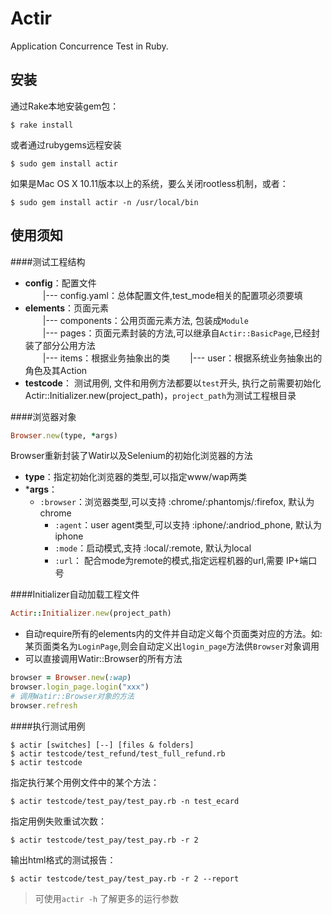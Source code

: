 # Actir

Application Concurrence Test in Ruby.

## 安装

通过Rake本地安装gem包：

    $ rake install

或者通过rubygems远程安装

    $ sudo gem install actir
    
如果是Mac OS X 10.11版本以上的系统，要么关闭rootless机制，或者：

    $ sudo gem install actir -n /usr/local/bin
    

## 使用须知

####测试工程结构
  - **config**：配置文件  
  &emsp;&emsp;|--- config.yaml：总体配置文件,test_mode相关的配置项必须要填  
  - **elements**：页面元素  
  &emsp;&emsp;|--- components：公用页面元素方法, 包装成`Module`  
  &emsp;&emsp;|--- pages：页面元素封装的方法,可以继承自`Actir::BasicPage`,已经封装了部分公用方法  
  &emsp;&emsp;|--- items：根据业务抽象出的类
  &emsp;&emsp;|--- user：根据系统业务抽象出的角色及其Action  
  - **testcode**： 测试用例, 文件和用例方法都要以`test`开头, 执行之前需要初始化 Actir::Initializer.new(project_path)，`project_path`为测试工程根目录

####浏览器对象
``` ruby
Browser.new(type, *args)
```
Browser重新封装了Watir以及Selenium的初始化浏览器的方法  
- **type**：指定初始化浏览器的类型,可以指定www/wap两类  
- ***args**：
  - `:browser`：浏览器类型,可以支持 :chrome/:phantomjs/:firefox, 默认为chrome  
    - `:agent`：user agent类型,可以支持 :iphone/:andriod_phone, 默认为iphone  
    - `:mode`：启动模式,支持 :local/:remote, 默认为local  
    - `:url`： 配合mode为remote的模式,指定远程机器的url,需要 IP+端口号  

####Initializer自动加载工程文件
``` ruby
Actir::Initializer.new(project_path)
```
-  自动require所有的elements内的文件并自动定义每个页面类对应的方法。如: 某页面类名为`LoginPage`,则会自动定义出`login_page`方法供`Browser`对象调用
- 可以直接调用Watir::Browser的所有方法    
``` ruby
browser = Browser.new(:wap)
browser.login_page.login("xxx")
# 调用Watir::Browser对象的方法
browser.refresh
```

####执行测试用例

    $ actir [switches] [--] [files & folders]
    $ actir testcode/test_refund/test_full_refund.rb
    $ actir testcode
    
指定执行某个用例文件中的某个方法：

    $ actir testcode/test_pay/test_pay.rb -n test_ecard

指定用例失败重试次数：

    $ actir testcode/test_pay/test_pay.rb -r 2

输出html格式的测试报告：

    $ actir testcode/test_pay/test_pay.rb -r 2 --report


> 可使用`actir -h` 了解更多的运行参数